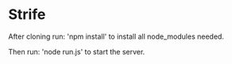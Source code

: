 # Strife

After cloning run:
'npm install'
to install all node_modules needed.

Then run:
'node run.js'
to start the server.
